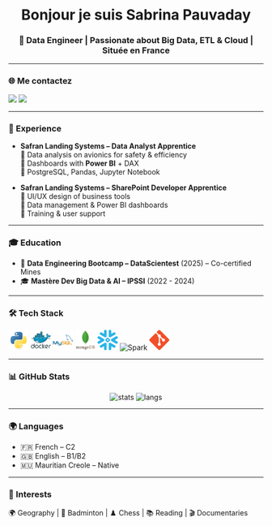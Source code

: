 <h1 align="center">Bonjour je suis Sabrina Pauvaday</h1>
<h3 align="center">🚀 Data Engineer | Passionate about Big Data, ETL & Cloud | Située en France</h3>

---

### 🌐 Me contactez 
<p align="left">
<a href="https://www.linkedin.com/in/sabrina-pauvaday" target="_blank"><img src="https://img.shields.io/badge/LinkedIn-blue?style=for-the-badge&logo=linkedin&logoColor=white"/></a>
<a href="mailto:sabrinapauvaday78@gmail.com"><img src="https://img.shields.io/badge/Email-D14836?style=for-the-badge&logo=gmail&logoColor=white"/></a>
</p>

---

### 💼 Experience
- **Safran Landing Systems – Data Analyst Apprentice**  
  🔹 Data analysis on avionics for safety & efficiency  
  🔹 Dashboards with **Power BI** + DAX  
  🔹 PostgreSQL, Pandas, Jupyter Notebook  

- **Safran Landing Systems – SharePoint Developer Apprentice**  
  🔹 UI/UX design of business tools  
  🔹 Data management & Power BI dashboards  
  🔹 Training & user support  

---

### 🎓 Education
- 🎯 **Data Engineering Bootcamp – DataScientest** (2025) – Co-certified Mines  
- 🎓 **Mastère Dev Big Data & AI – IPSSI** (2022 - 2024)  

---

### 🛠️ Tech Stack
<p align="left">
<img src="https://raw.githubusercontent.com/devicons/devicon/master/icons/python/python-original.svg" alt="Python" width="40" height="40"/>
<img src="https://raw.githubusercontent.com/devicons/devicon/master/icons/docker/docker-original-wordmark.svg" alt="Docker" width="40" height="40"/>
<img src="https://raw.githubusercontent.com/devicons/devicon/master/icons/mysql/mysql-original-wordmark.svg" alt="MySQL" width="40" height="40"/>
<img src="https://raw.githubusercontent.com/devicons/devicon/master/icons/mongodb/mongodb-original-wordmark.svg" alt="MongoDB" width="40" height="40"/>
<img src="https://raw.githubusercontent.com/devicons/devicon/master/icons/snowflake/snowflake-original.svg" alt="Snowflake" width="40" height="40"/>
<img src="https://raw.githubusercontent.com/devicons/devicon/master/icons/apache/spark-original.svg" alt="Spark" width="40" height="40"/>
<img src="https://raw.githubusercontent.com/devicons/devicon/master/icons/git/git-original.svg" alt="Git" width="40" height="40"/>
</p>

---

### 📊 GitHub Stats
<p align="center">
<img src="https://github-readme-stats.vercel.app/api?username=SabrinaPauvaday&show_icons=true&theme=radical" alt="stats" />
<img src="https://github-readme-stats.vercel.app/api/top-langs/?username=SabrinaPauvaday&layout=compact&theme=radical" alt="langs" />
</p>

---

### 🌍 Languages
- 🇫🇷 French – C2  
- 🇬🇧 English – B1/B2  
- 🇲🇺 Mauritian Creole – Native  

---

### 🎯 Interests
🌍 Geography | 🏸 Badminton | ♟️ Chess | 📚 Reading | 🎬 Documentaries  
